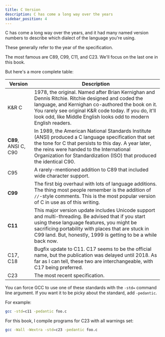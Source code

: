 ```yaml
---
title: C Version
description: C has come a long way over the years
sidebar_position: 4
---
```


C has come a long way over the years, and it had many named version numbers to describe which dialect of the language you're using.

These generally refer to the year of the specification.

The most famous are C89, C99, C11, and C23. We'll focus on the last one in this book.

But here's a more complete table:

| Version              | Description                                                                                                                                                                                                                                                                        |
| -------------------- | ---------------------------------------------------------------------------------------------------------------------------------------------------------------------------------------------------------------------------------------------------------------------------------- |
| K&R C                | 1978, the original. Named after Brian Kernighan and Dennis Ritchie. Ritchie designed and coded the language, and Kernighan co-authored the book on it. You rarely see original K&R code today. If you do, it'll look odd, like Middle English looks odd to modern English readers. |
| **C89**, ANSI C, C90 | In 1989, the American National Standards Institute (ANSI) produced a C language specification that set the tone for C that persists to this day. A year later, the reins were handed to the International Organization for Standardization (ISO) that produced the identical C90.  |
| C95                  | A rarely-mentioned addition to C89 that included wide character support.                                                                                                                                                                                                           |
| **C99**              | The first big overhaul with lots of language additions. The thing most people remember is the addition of `//`-style comments. This is the most popular version of C in use as of this writing.                                                                                    |
| **C11**              | This major version update includes Unicode support and multi-threading. Be advised that if you start using these language features, you might be sacrificing portability with places that are stuck in C99 land. But, honestly, 1999 is getting to be a while back now.            |
| C17, C18             | Bugfix update to C11. C17 seems to be the official name, but the publication was delayed until 2018. As far as I can tell, these two are interchangeable, with C17 being preferred.                                                                                                |
| C23                  | The most recent specification.                                                                                                                                                                                                                                                     |

You can force GCC to use one of these standards with the
`-std=` command line argument. If you want it to be picky about the
standard, add `-pedantic`.

For example:

```sh
gcc -std=c11 -pedantic foo.c
```

For this book, I compile programs for C23 with all warnings set:

```sh
gcc -Wall -Wextra -std=c23 -pedantic foo.c
```
